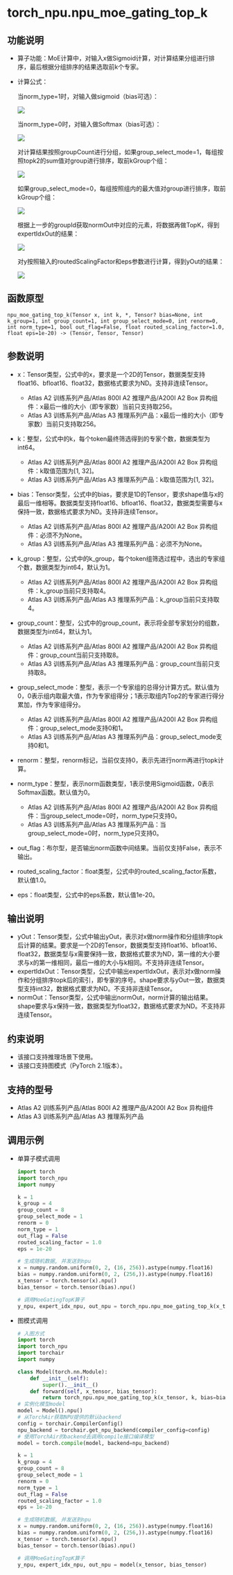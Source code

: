 # torch\_npu.npu\_moe\_gating\_top\_k<a name="ZH-CN_TOPIC_0000002343214001"></a>

## 功能说明<a name="zh-cn_topic_0000002218599306_section14441124184110"></a>

-   算子功能：MoE计算中，对输入x做Sigmoid计算，对计算结果分组进行排序，最后根据分组排序的结果选取前k个专家。
-   计算公式：

    当norm_type=1时，对输入做sigmoid（bias可选）：

    ![](./figures/zh-cn_formulaimage_0000002258672873.png)

    当norm_type=0时，对输入做Softmax（bias可选）：

    ![](./figures/zh-cn_formulaimage_0000002313785750.png)

    对计算结果按照groupCount进行分组，如果group\_select\_mode=1，每组按照topk2的sum值对group进行排序，取前kGroup个组：

    ![](./figures/zh-cn_formulaimage_0000002219010398.png)

    如果group\_select\_mode=0，每组按照组内的最大值对group进行排序，取前kGroup个组：

    ![](./figures/zh-cn_formulaimage_0000002347834049.png)

    根据上一步的groupId获取normOut中对应的元素，将数据再做TopK，得到expertIdxOut的结果：

    ![](./figures/zh-cn_formulaimage_0000002219172722.png)

    对y按照输入的routedScalingFactor和eps参数进行计算，得到yOut的结果：

    ![](./figures/zh-cn_formulaimage_0000002219173660.png)

## 函数原型<a name="zh-cn_topic_0000002218599306_section45077510411"></a>

```
npu_moe_gating_top_k(Tensor x, int k, *, Tensor? bias=None, int k_group=1, int group_count=1, int group_select_mode=0, int renorm=0, int norm_type=1, bool out_flag=False, float routed_scaling_factor=1.0, float eps=1e-20) -> (Tensor, Tensor, Tensor)
```

## 参数说明<a name="zh-cn_topic_0000002218599306_section112637109429"></a>

-   x：Tensor类型，公式中的x，要求是一个2D的Tensor，数据类型支持float16、bfloat16、float32，数据格式要求为ND。支持非连续Tensor。
    -   <term>Atlas A2 训练系列产品/Atlas 800I A2 推理产品/A200I A2 Box 异构组件</term>：x最后一维的大小（即专家数）当前只支持取256。
    -   <term>Atlas A3 训练系列产品/Atlas A3 推理系列产品</term>：x最后一维的大小（即专家数）当前只支持取256。

-   k：整型，公式中的k，每个token最终筛选得到的专家个数，数据类型为int64。
    -   <term>Atlas A2 训练系列产品/Atlas 800I A2 推理产品/A200I A2 Box 异构组件</term>：k取值范围为\[1, 32\]。
    -   <term>Atlas A3 训练系列产品/Atlas A3 推理系列产品</term>：k取值范围为\[1, 32\]。

-   bias：Tensor类型，公式中的bias，要求是1D的Tensor，要求shape值与x的最后一维相等。数据类型支持float16、bfloat16、float32，数据类型需要与x保持一致，数据格式要求为ND。支持非连续Tensor。
    -   <term>Atlas A2 训练系列产品/Atlas 800I A2 推理产品/A200I A2 Box 异构组件</term>：必须不为None。
    -   <term>Atlas A3 训练系列产品/Atlas A3 推理系列产品</term>：必须不为None。

-   k\_group：整型，公式中的k\_group，每个token组筛选过程中，选出的专家组个数，数据类型为int64，默认为1。
    -   <term>Atlas A2 训练系列产品/Atlas 800I A2 推理产品/A200I A2 Box 异构组件</term>：k\_group当前只支持取4。
    -   <term>Atlas A3 训练系列产品/Atlas A3 推理系列产品</term>：k\_group当前只支持取4。

-   group\_count：整型，公式中的group\_count，表示将全部专家划分的组数，数据类型为int64，默认为1。
    -   <term>Atlas A2 训练系列产品/Atlas 800I A2 推理产品/A200I A2 Box 异构组件</term>：group\_count当前只支持取8。
    -   <term>Atlas A3 训练系列产品/Atlas A3 推理系列产品</term>：group\_count当前只支持取8。

-   group\_select\_mode：整型，表示一个专家组的总得分计算方式。默认值为0，0表示组内取最大值，作为专家组得分；1表示取组内Top2的专家进行得分累加，作为专家组得分。
    -   <term>Atlas A2 训练系列产品/Atlas 800I A2 推理产品/A200I A2 Box 异构组件</term>：group\_select\_mode支持0和1。
    -   <term>Atlas A3 训练系列产品/Atlas A3 推理系列产品</term>：group\_select\_mode支持0和1。

-   renorm：整型，renorm标记，当前仅支持0，表示先进行norm再进行topk计算。
-   norm\_type：整型，表示norm函数类型，1表示使用Sigmoid函数，0表示Softmax函数。默认值为0。
    -   <term>Atlas A2 训练系列产品/Atlas 800I A2 推理产品/A200I A2 Box 异构组件</term>：当group\_select\_mode=0时，norm_type只支持0。
    -   <term>Atlas A3 训练系列产品/Atlas A3 推理系列产品</term>：当group\_select\_mode=0时，norm_type只支持0。

-   out\_flag：布尔型，是否输出norm函数中间结果。当前仅支持False，表示不输出。
-   routed\_scaling\_factor：float类型，公式中的routed\_scaling\_factor系数，默认值1.0。
-   eps：float类型，公式中的eps系数，默认值1e-20。

## 输出说明<a name="zh-cn_topic_0000002218599306_section22231435517"></a>

-   yOut：Tensor类型，公式中输出yOut，表示对x做norm操作和分组排序topk后计算的结果。要求是一个2D的Tensor，数据类型支持float16、bfloat16、float32，数据类型与x需要保持一致，数据格式要求为ND，第一维的大小要求与x的第一维相同，最后一维的大小与k相同。不支持非连续Tensor。
-   expertIdxOut：Tensor类型，公式中输出expertIdxOut，表示对x做norm操作和分组排序topk后的索引，即专家的序号。shape要求与yOut一致，数据类型支持int32，数据格式要求为ND。不支持非连续Tensor。
-   normOut：Tensor类型，公式中输出normOut，norm计算的输出结果。shape要求与x保持一致，数据类型为float32，数据格式要求为ND。不支持非连续Tensor。

## 约束说明<a name="zh-cn_topic_0000002218599306_section12345537164214"></a>

-   该接口支持推理场景下使用。
-   该接口支持图模式（PyTorch 2.1版本）。

## 支持的型号<a name="zh-cn_topic_0000002218599306_section18378936101018"></a>

-   <term>Atlas A2 训练系列产品/Atlas 800I A2 推理产品/A200I A2 Box 异构组件</term>
-   <term>Atlas A3 训练系列产品/Atlas A3 推理系列产品</term>

## 调用示例<a name="zh-cn_topic_0000002218599306_section14459801435"></a>

-   单算子模式调用

    ```python
    import torch
    import torch_npu
    import numpy
    
    k = 1
    k_group = 4
    group_count = 8
    group_select_mode = 1
    renorm = 0
    norm_type = 1
    out_flag = False
    routed_scaling_factor = 1.0
    eps = 1e-20
    
    # 生成随机数据, 并发送到npu
    x = numpy.random.uniform(0, 2, (16, 256)).astype(numpy.float16)
    bias = numpy.random.uniform(0, 2, (256,)).astype(numpy.float16)
    x_tensor = torch.tensor(x).npu()
    bias_tensor = torch.tensor(bias).npu()
    
    # 调用MoeGatingTopK算子
    y_npu, expert_idx_npu, out_npu = torch_npu.npu_moe_gating_top_k(x_tensor, k, bias=bias_tensor, k_group=k_group, group_count=group_count, group_select_mode=group_select_mode, renorm=renorm, norm_type=norm_type, out_flag=out_flag, routed_scaling_factor=routed_scaling_factor, eps=eps)
    ```

-   图模式调用

    ```python
    # 入图方式
    import torch
    import torch_npu
    import torchair
    import numpy
    
    class Model(torch.nn.Module):
        def __init__(self):
            super().__init__()
        def forward(self, x_tensor, bias_tensor):
            return torch_npu.npu_moe_gating_top_k(x_tensor, k, bias=bias_tensor, k_group=k_group, group_count=group_count, group_select_mode=group_select_mode, renorm=renorm, norm_type=norm_type, out_flag=out_flag, routed_scaling_factor=routed_scaling_factor, eps=eps)
    # 实例化模型model
    model = Model().npu()
    # 从TorchAir获取NPU提供的默认backend
    config = torchair.CompilerConfig()
    npu_backend = torchair.get_npu_backend(compiler_config=config)
    # 使用TorchAir的backend去调用compile接口编译模型
    model = torch.compile(model, backend=npu_backend)
    
    k = 1
    k_group = 4
    group_count = 8
    group_select_mode = 1
    renorm = 0
    norm_type = 1
    out_flag = False
    routed_scaling_factor = 1.0
    eps = 1e-20
    
    # 生成随机数据, 并发送到npu
    x = numpy.random.uniform(0, 2, (16, 256)).astype(numpy.float16)
    bias = numpy.random.uniform(0, 2, (256,)).astype(numpy.float16)
    x_tensor = torch.tensor(x).npu()
    bias_tensor = torch.tensor(bias).npu()
    
    # 调用MoeGatingTopK算子
    y_npu, expert_idx_npu, out_npu = model(x_tensor, bias_tensor)
    ```

